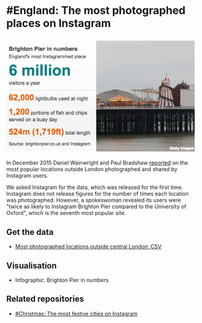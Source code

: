 # #England: The most photographed places on Instagram

![](https://raw.githubusercontent.com/BBC-Data-Unit/instagram-england/master/Brighton%20Pier%20in%20numbers.png)

In December 2015 Daniel Wainwright and Paul Bradshaw [reported](http://www.bbc.co.uk/news/uk-england-35167631) on the most popular locations outside London photographed and shared by Instagram users.

We asked Instagram for the data, which was released for the first time. Instagram does not release figures for the number of times each location was photographed. However, a spokeswoman revealed its users were "twice as likely to Instagram Brighton Pier compared to the University of Oxford", which is the seventh most popular site.

## Get the data

* [Most photographed locations outside central London: CSV](https://github.com/BBC-Data-Unit/instagram-england/blob/master/instagram-most-photographed-england-2015.csv)

## Visualisation

* Infographic: Brighton Pier in numbers

## Related repositories

* [#Christmas: The most festive cities on Instagram](https://github.com/BBC-Data-Unit/instagram-christmas)
